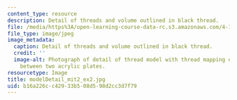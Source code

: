 ```yaml
---
content_type: resource
description: Detail of threads and volume outlined in black thread.
file: /media/https%3A/open-learning-course-data-rc.s3.amazonaws.com/4-111-introduction-to-architecture-environmental-design-spring-2014/b16a226cc42933b508d598d2cc3d7f79_modelDetail_mit2_ex2.jpg
file_type: image/jpeg
image_metadata:
  caption: Detail of threads and volume outlined in black thread.
  credit: ''
  image-alt: Photograph of detail of thread model with thread mapping out connections
    between two acrylic plates.
resourcetype: Image
title: modelDetail_mit2_ex2.jpg
uid: b16a226c-c429-33b5-08d5-98d2cc3d7f79
---
```

